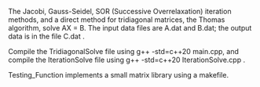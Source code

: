 The Jacobi, Gauss-Seidel, SOR (Successive Overrelaxation) iteration methods, and a direct method for tridiagonal matrices, the Thomas algorithm, solve AX = B. The input data  files are A.dat and B.dat; the output data is in the file C.dat .

Compile the TridiagonalSolve file using g++ -std=c++20 main.cpp, and compile the IterationSolve file using g++ -std=c++20 IterationSolve.cpp .

Testing_Function implements a small matrix library using a makefile.
